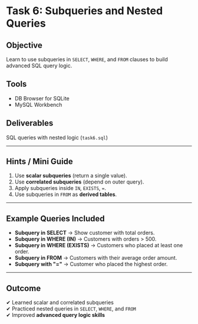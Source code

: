 # Task 6: Subqueries and Nested Queries

## Objective
Learn to use subqueries in `SELECT`, `WHERE`, and `FROM` clauses to build advanced SQL query logic.

## Tools
- DB Browser for SQLite  
- MySQL Workbench  

## Deliverables
SQL queries with nested logic (`task6.sql`)

---

## Hints / Mini Guide
1. Use **scalar subqueries** (return a single value).  
2. Use **correlated subqueries** (depend on outer query).  
3. Apply subqueries inside `IN`, `EXISTS`, `=`.  
4. Use subqueries in `FROM` as **derived tables**.  

---

## Example Queries Included
- **Subquery in SELECT** → Show customer with total orders.  
- **Subquery in WHERE (IN)** → Customers with orders > 500.  
- **Subquery in WHERE (EXISTS)** → Customers who placed at least one order.  
- **Subquery in FROM** → Customers with their average order amount.  
- **Subquery with "="** → Customer who placed the highest order.  

---

## Outcome
✔ Learned scalar and correlated subqueries  
✔ Practiced nested queries in `SELECT`, `WHERE`, and `FROM`  
✔ Improved **advanced query logic skills**
